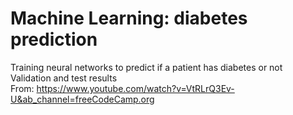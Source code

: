 # Machine Learning: diabetes prediction
Training neural networks to predict if a patient has diabetes or not  
Validation and test results  
From: https://www.youtube.com/watch?v=VtRLrQ3Ev-U&ab_channel=freeCodeCamp.org
